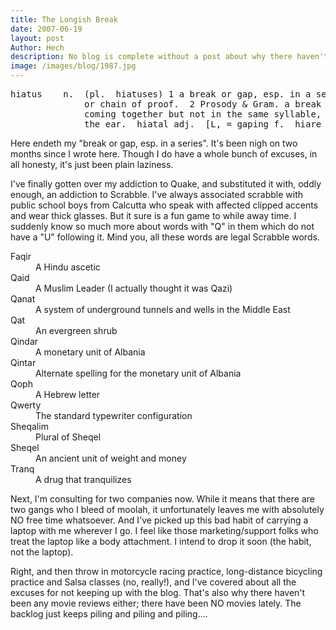 ```yaml
---
title: The Longish Break
date: 2007-06-19
layout: post
Author: Hech
description: No blog is complete without a post about why there haven't been posts in a while
image: /images/blog/1987.jpg
---
```


<pre>hiatus    n.  (pl.  hiatuses) 1 a break or gap, esp. in a series, account,<br />              or chain of proof.  2 Prosody &amp; Gram. a break between two vowels<br />              coming together but not in the same syllable, as in though oft<br />              the ear.  hiatal adj.  [L, = gaping f.  hiare gape]</pre>
Here endeth my &quot;break or gap, esp. in a series&quot;. It's been nigh on two months since I wrote here. Though I do have a whole bunch of excuses, in all honesty, it's just been plain laziness.


I've finally gotten over my addiction to Quake, and substituted it with, oddly enough, an addiction to Scrabble. I've always associated scrabble with public school boys from Calcutta who speak with affected clipped accents and wear thick glasses. But it sure is a fun game to while away time. I suddenly know so much more about words with &quot;Q&quot; in them which do not have a &quot;U&quot; following it. Mind you, all these words are legal Scrabble words.


<dl> <dt>Faqir</dt><dd>A Hindu ascetic</dd> <dt>Qaid</dt><dd>A Muslim Leader (I actually thought it was Qazi)</dd> <dt>Qanat</dt><dd>A system of underground tunnels and wells in the Middle East </dd> <dt>Qat</dt><dd>An evergreen shrub</dd> <dt>Qindar</dt><dd>A monetary unit of Albania</dd> <dt>Qintar</dt><dd>Alternate spelling for the monetary unit of Albania</dd> <dt>Qoph</dt><dd>A Hebrew letter</dd> <dt>Qwerty</dt><dd>The standard typewriter configuration</dd> <dt>Sheqalim</dt><dd>Plural of Sheqel</dd> <dt>Sheqel</dt><dd>An ancient unit of weight and money</dd> <dt>Tranq</dt><dd>A drug that tranquilizes</dd> </dl>
Next, I'm consulting for two companies now. While it means that there are two gangs who I bleed of moolah, it unfortunately leaves me with absolutely NO free time whatsoever. And I've picked up this bad habit of carrying a laptop with me wherever I go. I feel like those marketing/support folks who treat the laptop like a body attachment. I intend to drop it soon (the habit, not the laptop).


Right, and then throw in motorcycle racing practice, long-distance bicycling practice and Salsa classes (no, really!), and I've covered about all the excuses for not keeping up with the blog. That's also why there haven't been any movie reviews either; there have been NO movies lately. The backlog just keeps piling and piling and piling....




